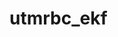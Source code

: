 # utmrbc_ekf
<!-- 
1. To use this package, the user has to clone the **`robot_localization`** package.  
   Link: [robot_localization (humble-devel)](https://github.com/cra-ros-pkg/robot_localization/tree/humble-devel).

2. Then, clone the **`utmrbc standard message`** package.  
   Link: [utmrbc_msgs](https://github.com/UTM-Robocon-Programmers/utmrbc_msgs).

3. Replace the contents of `/robot_localization/params/ekf.yaml` with the `ekf.yaml` file provided above. -->
